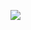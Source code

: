 <a href="https://git.io/streak-stats"><img src="https://streak-stats.demolab.com?user=DenverCoder1"/></a>
